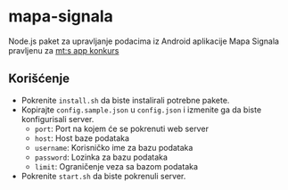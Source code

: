 # mapa-signala
Node.js paket za upravljanje podacima iz Android aplikacije Mapa Signala pravljenu za [mt:s app konkurs](http://appkonkurs.mts.rs)
<!-- https://appkonkurs.mts.rs je zanimljiv sajt inače -->

## Korišćenje
- Pokrenite `install.sh` da biste instalirali potrebne pakete.
- Kopirajte `config.sample.json` u `config.json` i izmenite ga da biste konfigurisali server.
    - `port`: Port na kojem će se pokrenuti web server
    - `host`: Host baze podataka
    - `username`: Korisničko ime za bazu podataka
    - `password`: Lozinka za bazu podataka
    - `limit`: Ograničenje veza sa bazom podataka
- Pokrenite `start.sh` da biste pokrenuli server.